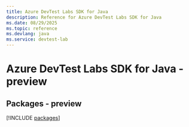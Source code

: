 ```yaml
---
title: Azure DevTest Labs SDK for Java
description: Reference for Azure DevTest Labs SDK for Java
ms.date: 08/29/2025
ms.topic: reference
ms.devlang: java
ms.service: devtest-lab
---
```

# Azure DevTest Labs SDK for Java - preview
## Packages - preview
[!INCLUDE [packages](devtest-labs-index.md)]